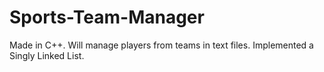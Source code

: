 # Sports-Team-Manager
Made in C++. Will manage players from teams in text files. Implemented a Singly Linked List.
